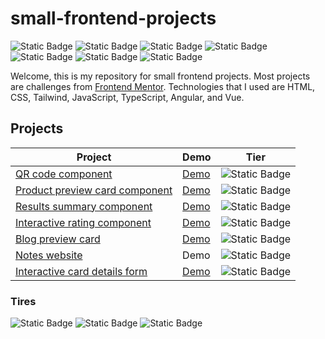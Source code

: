# small-frontend-projects

![Static Badge](https://img.shields.io/badge/HTML-333333?logo=html5)
![Static Badge](https://img.shields.io/badge/CSS-333333?logo=css3&logoColor=%231572B6)
![Static Badge](https://img.shields.io/badge/Tailwind-333333?logo=tailwindcss)
![Static Badge](https://img.shields.io/badge/JavaScript-333333?logo=javascript)
![Static Badge](https://img.shields.io/badge/TypeScript-333333?logo=typescript)
![Static Badge](https://img.shields.io/badge/Angular-333333?logo=angular&logoColor=%23DD0031)
![Static Badge](https://img.shields.io/badge/Vue.js-333333?logo=vuedotjs&logoColor=4FC08D)


Welcome, this is my repository for small frontend projects. Most projects are challenges from [Frontend Mentor](https://www.frontendmentor.io/). Technologies that I used are HTML, CSS, Tailwind, JavaScript, TypeScript, Angular, and Vue.

## Projects

| Project | Demo | Tier |
| ------- | ---- | ---- |
| [QR code component](https://github.com/ssmrcek20/small-frontend-projects/tree/main/qr-code-component-main) | [Demo](https://ssmrcek20.github.io/small-frontend-projects/qr-code-component-main/src/) | ![Static Badge](https://img.shields.io/badge/1-Beginner-%2373B234)|
| [Product preview card component](https://github.com/ssmrcek20/small-frontend-projects/tree/main/product-preview-card-component-main) | [Demo](https://ssmrcek20.github.io/small-frontend-projects/product-preview-card-component-main/) | ![Static Badge](https://img.shields.io/badge/1-Beginner-%2373B234) |
| [Results summary component](https://github.com/ssmrcek20/small-frontend-projects/tree/main/results-summary-component-main) | [Demo](https://ssmrcek20.github.io/small-frontend-projects/results-summary-component-main/) | ![Static Badge](https://img.shields.io/badge/1-Beginner-%2373B234) |
| [Interactive rating component](https://github.com/ssmrcek20/small-frontend-projects/tree/main/interactive-rating-component-main) | [Demo](https://ssmrcek20.github.io/small-frontend-projects/interactive-rating-component-main/) | ![Static Badge](https://img.shields.io/badge/1-Beginner-%2373B234) |
| [Blog preview card](https://github.com/ssmrcek20/small-frontend-projects/tree/main/blog-preview-card-main) | [Demo](https://ssmrcek20.github.io/small-frontend-projects/blog-preview-card-main/) | ![Static Badge](https://img.shields.io/badge/1-Beginner-%2373B234) |
| [Notes website](https://github.com/ssmrcek20/small-frontend-projects/tree/main/notes-vue) | Demo | ![Static Badge](https://img.shields.io/badge/1-Beginner-%2373B234) |
| [Interactive card details form](https://github.com/ssmrcek20/small-frontend-projects/tree/main/interactive-card-details-form-main) | [Demo](https://interactive-card-details-form-k27h.onrender.com/) | ![Static Badge](https://img.shields.io/badge/2-Intermediate-%23E8A530) |


### Tires

![Static Badge](https://img.shields.io/badge/1-Beginner-%2373B234)
![Static Badge](https://img.shields.io/badge/2-Intermediate-%23E8A530)
![Static Badge](https://img.shields.io/badge/3-Advanced-%23C91D1D)
